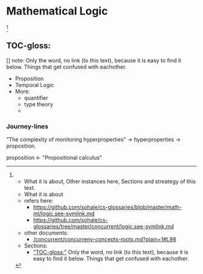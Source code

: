 # Mathematical Logic
[^whatabout]

[^whatabout]: * What it is about, Other instances here, Sections and streategy of this text. 
    * What it is about
    * refers here:
       * https://github.com/sohale/cs-glossaries/blob/master/math-ml/logic.see-symlink.md
       * https://github.com/sohale/cs-glossaries/tree/master/concurrent/logic.see-symlink.md
    * other documents:
       * [/concurrent/concurreny-concepts-roots.md?plain=1#L98](https://github.com/sohale/cs-glossaries/blob/08f1aae29354cb19ba54ab20874a288435ee7990/concurrent/concurreny-concepts-roots.md?plain=1#L98)
    * Sections:
      * ["TOC-gloss:"](#TOC-gloss) Only the word, no link (to this text), because it is easy to find it below. Things that get confused with eachother.

## TOC-gloss:
<a name="TOC-gloss"></a>
[] note: Only the word, no link (to this text), because it is easy to find it below. Things that get confused with eachother.
*  Proposition
*  Temporal Logic
*  More:
    *  quantifier
    *  type theory
    *  

### Journey-lines
"The complexity of monitoring hyperproperties"
->
hyperproperties
->
proposition.


proposition
<-
"Propositional calculus"
